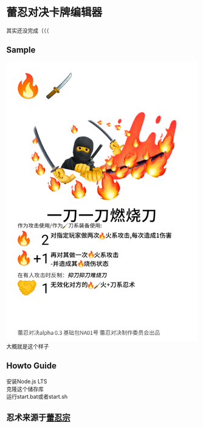 # 蕾忍对决卡牌编辑器
其实还没完成（（（
## Sample 
   ![Sample](sample/NA01一刀一刀燃烧刀.png)
   大概就是这个样子
## Howto Guide
   安装Node.js LTS\
   克隆这个储存库\
   运行start.bat或者start.sh
## 忍术来源于[蕾忍宗](https://www.wsfrs.com/)
